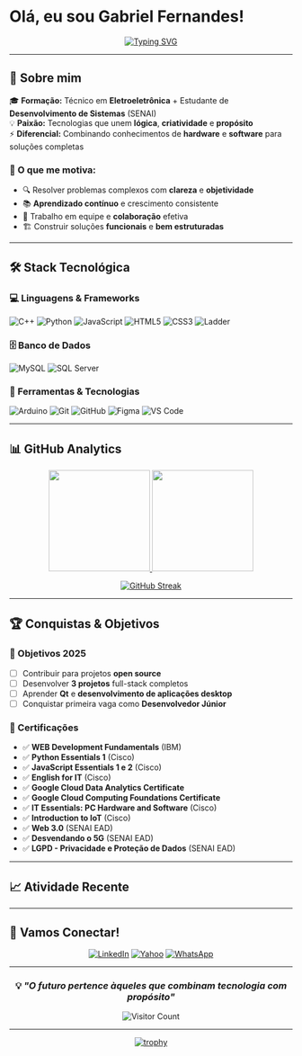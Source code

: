 # Olá, eu sou Gabriel Fernandes!

<div align="center">
  
  [![Typing SVG](https://readme-typing-svg.herokuapp.com?font=Fira+Code&weight=500&size=28&pause=1000&color=00D9FF&center=true&vCenter=true&width=600&lines=C%2B%2B+Developer+%F0%9F%94%A5;Full+Stack+in+Training+%F0%9F%9A%80;Electronics+%2B+Software+%E2%9A%A1;Building+the+Future+%F0%9F%92%A1)](https://git.io/typing-svg)
  
</div>

---

## 🚀 Sobre mim

🎓 **Formação:** Técnico em **Eletroeletrônica** + Estudante de **Desenvolvimento de Sistemas** (SENAI)  
💡 **Paixão:** Tecnologias que unem **lógica**, **criatividade** e **propósito**  
⚡ **Diferencial:** Combinando conhecimentos de **hardware** e **software** para soluções completas  

### 🎯 O que me motiva:
- 🔍 Resolver problemas complexos com **clareza** e **objetividade**
- 📚 **Aprendizado contínuo** e crescimento consistente
- 🤝 Trabalho em equipe e **colaboração** efetiva
- 🏗️ Construir soluções **funcionais** e **bem estruturadas**

---

## 🛠️ Stack Tecnológica

### 💻 Linguagens & Frameworks
![C++](https://img.shields.io/badge/C++-00599C?style=for-the-badge&logo=c%2B%2B&logoColor=white)
![Python](https://img.shields.io/badge/Python-3776AB?style=for-the-badge&logo=python&logoColor=white)
![JavaScript](https://img.shields.io/badge/JavaScript-F7DF1E?style=for-the-badge&logo=javascript&logoColor=black)
![HTML5](https://img.shields.io/badge/HTML5-E34F26?style=for-the-badge&logo=html5&logoColor=white)
![CSS3](https://img.shields.io/badge/CSS3-1572B6?style=for-the-badge&logo=css3&logoColor=white)
![Ladder](https://img.shields.io/badge/Ladder-777BB4?style=for-the-badge&logoColor=white)

### 🗄️ Banco de Dados
![MySQL](https://img.shields.io/badge/MySQL-4479A1?style=for-the-badge&logo=mysql&logoColor=white)
![SQL Server](https://img.shields.io/badge/SQL%20Server-CC2927?style=for-the-badge&logo=microsoft-sql-server&logoColor=white)

### 🔧 Ferramentas & Tecnologias
![Arduino](https://img.shields.io/badge/Arduino-00979D?style=for-the-badge&logo=arduino&logoColor=white)
![Git](https://img.shields.io/badge/Git-F05032?style=for-the-badge&logo=git&logoColor=white)
![GitHub](https://img.shields.io/badge/GitHub-181717?style=for-the-badge&logo=github&logoColor=white)
![Figma](https://img.shields.io/badge/Figma-F24E1E?style=for-the-badge&logo=figma&logoColor=white)
![VS Code](https://img.shields.io/badge/VS%20Code-007ACC?style=for-the-badge&logo=visual-studio-code&logoColor=white)


---

## 📊 GitHub Analytics

<div align="center">
  <a href="https://github.com/gabriel-wav">
    <img height="180em" src="https://github-readme-stats-sigma-five.vercel.app/api?username=gabriel-wav&show_icons=true&theme=tokyonight&include_all_commits=true&count_private=true&border_radius=10"/>
    <img height="180em" src="https://github-readme-stats.vercel.app/api/top-langs/?username=gabriel-wav&layout=compact&langs_count=8&theme=tokyonight&border_radius=10"/>
  </a>
</div>

<div align="center">
  
  [![GitHub Streak](https://streak-stats.demolab.com/?user=gabriel-wav&theme=tokyonight&border_radius=10)](https://git.io/streak-stats)
  
</div>

---

## 🏆 Conquistas & Objetivos

### 🎯 Objetivos 2025
- [ ] Contribuir para projetos **open source**
- [ ] Desenvolver **3 projetos** full-stack completos
- [ ] Aprender **Qt** e **desenvolvimento de aplicações desktop**
- [ ] Conquistar primeira vaga como **Desenvolvedor Júnior**

### 🏅 Certificações
- ✅ **WEB Development Fundamentals** (IBM)
- ✅ **Python Essentials 1** (Cisco)
- ✅ **JavaScript Essentials 1 e 2** (Cisco)
- ✅ **English for IT** (Cisco)
- ✅ **Google Cloud Data Analytics Certificate**
- ✅ **Google Cloud Computing Foundations Certificate**
- ✅ **IT Essentials: PC Hardware and Software** (Cisco)
- ✅ **Introduction to IoT** (Cisco)
- ✅ **Web 3.0** (SENAI EAD)
- ✅ **Desvendando o 5G** (SENAI EAD)
- ✅ **LGPD - Privacidade e Proteção de Dados** (SENAI EAD)

---

## 📈 Atividade Recente

<!--START_SECTION:activity-->
<!--END_SECTION:activity-->

---

## 🤝 Vamos Conectar!

<div align="center">
  
  [![LinkedIn](https://img.shields.io/badge/LinkedIn-0077B5?style=for-the-badge&logo=linkedin&logoColor=white)](https://www.linkedin.com/in/gabriel-fs-dev/)
  [![Yahoo](https://img.shields.io/badge/Yahoo-6001D2?style=for-the-badge&logo=yahoo&logoColor=white)](mailto:gabfer.silva@yahoo.com)
  [![WhatsApp](https://img.shields.io/badge/WhatsApp-25D366?style=for-the-badge&logo=whatsapp&logoColor=white)](https://wa.me/5511994239012)
  
</div>

---

<div align="center">
  
  ### 💡 *"O futuro pertence àqueles que combinam tecnologia com propósito"*
  
  ![Visitor Count](https://visitor-badge.laobi.icu/badge?page_id=gabriel-wav.gabriel-wav)
  
</div>

---

<div align="center">
  
  [![trophy](https://github-profile-trophy.vercel.app/?username=gabriel-wav&theme=tokyonight&row=1&column=6)](https://github.com/ryo-ma/github-profile-trophy)
  
</div>
